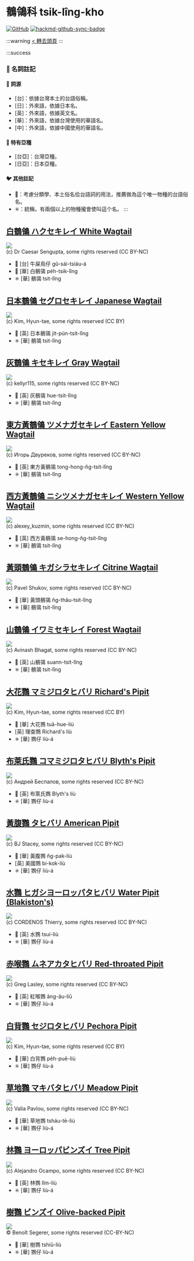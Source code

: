 # 鶺鴒科 tsik-lîng-kho

[![GitHub](https://img.shields.io/badge/GitHub-black?logo=github)](https://github.com/siansiansu/tsiau-a-e-mia)
[![hackmd-github-sync-badge](https://hackmd.io/G8yyUiREQLCbSoSdVDcZwg/badge)](https://hackmd.io/G8yyUiREQLCbSoSdVDcZwg)

:::warning
[< 轉去頭頁](https://hackmd.io/@siansiansu/Hy4VzNvha)
:::

:::success
### 📖 名詞註記

#### 📎 詞源

- [台]：依據台灣本土的台語俗稱。
- [日]：外來語，依據日本名。
- [英]：外來語，依據英文名。
- [華]：外來語，依據台灣使用的華語名。
- [中]：外來語，依據中國使用的華語名。

#### 🎏 特有亞種

- [台亞]：台灣亞種。
- [日亞]：日本亞種。

#### 🐦 其他註記

- 🎯：考慮分類學、本土俗名佮台語詞的用法，推薦做為這个唯一物種的台語俗名。
- ✳️：統稱，有兩個以上的物種攏會使叫這个名。
:::

## [白鶺鴒 ハクセキレイ White Wagtail](https://ebird.org/species/whiwag)

![](https://inaturalist-open-data.s3.amazonaws.com/photos/3330790/medium.jpg)
<br/>
(c) Dr Caesar Sengupta, some rights reserved (CC BY-NC)

- 🎯 [台] 牛屎鳥仔 gû-sái-tsiáu-á
- 🎯 [華] 白鶺鴒 pe̍h-tsik-lîng
- ✳️ [華] 鶺鴒 tsit-lîng

## [日本鶺鴒 セグロセキレイ Japanese Wagtail](https://ebird.org/species/japwag1)

![](https://inaturalist-open-data.s3.amazonaws.com/photos/2674294/medium.jpg)
<br/>
(c) Kim, Hyun-tae, some rights reserved (CC BY)

- 🎯 [英] 日本鶺鴒 ji̍t-pún-tsit-lîng
- ✳️ [華] 鶺鴒 tsit-lîng

## [灰鶺鴒 キセキレイ Gray Wagtail](https://ebird.org/species/grywag)

![](https://inaturalist-open-data.s3.amazonaws.com/photos/849468/medium.jpg)
<br/>
(c) kellyr115, some rights reserved (CC BY-NC)

- 🎯 [英] 灰鶺鴒 hue-tsit-lîng
- ✳️ [華] 鶺鴒 tsit-lîng

## [東方黃鶺鴒 ツメナガセキレイ Eastern Yellow Wagtail](https://ebird.org/species/eaywag)

![](https://inaturalist-open-data.s3.amazonaws.com/photos/30334980/medium.jpg)
<br/>
(c) Игорь Двуреков, some rights reserved (CC BY-NC)

- 🎯 [英] 東方黃鶺鴒 tong-hong-n̂g-tsit-lîng
- ✳️ [華] 鶺鴒 tsit-lîng

## [西方黃鶺鴒 ニシツメナガセキレイ Western Yellow Wagtail](https://ebird.org/species/eaywag1)

![](https://inaturalist-open-data.s3.amazonaws.com/photos/275920424/medium.jpeg)
<br/>
(c) alexey_kuzmin, some rights reserved (CC BY-NC)

- 🎯 [英] 西方黃鶺鴒 se-hong-n̂g-tsit-lîng
- ✳️ [華] 鶺鴒 tsit-lîng

## [黃頭鶺鴒 キガシラセキレイ Citrine Wagtail](https://ebird.org/species/citwag)

![](https://inaturalist-open-data.s3.amazonaws.com/photos/133584329/medium.jpeg)
<br/>
(c) Pavel Shukov, some rights reserved (CC BY-NC)

- 🎯 [華] 黃頭鶺鴒 n̂g-thâu-tsit-lîng
- ✳️ [華] 鶺鴒 tsit-lîng

## [山鶺鴒 イワミセキレイ Forest Wagtail](https://ebird.org/species/forwag1)

![](https://inaturalist-open-data.s3.amazonaws.com/photos/297755310/medium.jpg)
<br/>
(c) Avinash Bhagat, some rights reserved (CC BY-NC)

- 🎯 [英] 山鶺鴒 suann-tsit-lîng
- ✳️ [華] 鶺鴒 tsit-lîng

## [大花鷚 マミジロタヒバリ Richard's Pipit](https://ebird.org/species/ricpip1)

![](https://inaturalist-open-data.s3.amazonaws.com/photos/2678325/medium.jpg)
<br/>
(c) Kim, Hyun-tae, some rights reserved (CC BY)

- 🎯 [華] 大花鷚 tuā-hue-liù
- [英] 理查鷚 Richard's liù
- ✳️ [華] 鷚仔 liù-á

## [布萊氏鷚 コマミジロタヒバリ Blyth's Pipit](https://ebird.org/species/blypip1)

![](https://inaturalist-open-data.s3.amazonaws.com/photos/63474295/medium.jpg)
<br/>
(c) Андрей Беспалов, some rights reserved (CC BY-NC)

- 🎯 [英] 布萊氏鷚 Blyth's liù
- ✳️ [華] 鷚仔 liù-á

## [黃腹鷚 タヒバリ American Pipit](https://ebird.org/species/amepip)

![](https://inaturalist-open-data.s3.amazonaws.com/photos/193729/medium.jpg)
<br/>
(c) BJ Stacey, some rights reserved (CC BY-NC)

- 🎯 [華] 黃腹鷚 n̂g-pak-liù
- [英] 美國鷚 bí-kok-liù
- ✳️ [華] 鷚仔 liù-á

## [水鷚 ヒガシヨーロッパタヒバリ Water Pipit (Blakiston's)](https://ebird.org/species/watpip4)

![](https://inaturalist-open-data.s3.amazonaws.com/photos/60500389/medium.jpg)
<br/>
(c) CORDENOS Thierry, some rights reserved (CC BY-NC)

- 🎯 [英] 水鷚 tsuí-liù
- ✳️ [華] 鷚仔 liù-á

## [赤喉鷚 ムネアカタヒバリ Red-throated Pipit](https://ebird.org/species/retpip)

![](https://inaturalist-open-data.s3.amazonaws.com/photos/239814/medium.jpg)
<br/>
(c) Greg Lasley, some rights reserved (CC BY-NC)

- 🎯 [英] 紅喉鷚 âng-âu-liû
- ✳️ [華] 鷚仔 liù-á

## [白背鷚 セジロタヒバリ Pechora Pipit](https://ebird.org/species/pecpip)

![](https://inaturalist-open-data.s3.amazonaws.com/photos/2724687/medium.jpg)
<br/>
(c) Kim, Hyun-tae, some rights reserved (CC BY)

- 🎯 [華] 白背鷚 pe̍h-puē-liù
- ✳️ [華] 鷚仔 liù-á

## [草地鷚 マキバタヒバリ Meadow Pipit](https://ebird.org/species/meapip1)

![](https://inaturalist-open-data.s3.amazonaws.com/photos/187679983/medium.jpg)
<br/>
(c) Valia Pavlou, some rights reserved (CC BY-NC)

- 🎯 [華] 草地鷚 tsháu-tē-liù
- ✳️ [華] 鷚仔 liù-á

## [林鷚 ヨーロッパビンズイ Tree Pipit](https://ebird.org/species/trepip)

![](https://inaturalist-open-data.s3.amazonaws.com/photos/329702724/medium.jpg)
<br/>
(c) Alejandro Ocampo, some rights reserved (CC BY-NC)

- 🎯 [英] 林鷚 lîm-liù
- ✳️ [華] 鷚仔 liù-á

## [樹鷚 ビンズイ Olive-backed Pipit](https://ebird.org/species/olbpip)

![](https://inaturalist-open-data.s3.amazonaws.com/photos/366802056/large.jpeg)
<br/>
© Benoît Segerer, some rights reserved (CC-BY-NC)

- 🎯 [華] 樹鷚 tshiū-liù
- ✳️ [華] 鷚仔 liù-á
